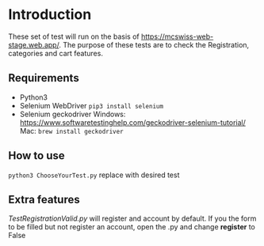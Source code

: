 # Introduction

These set of test will run on the basis of https://mcswiss-web-stage.web.app/. 
The purpose of these tests are to check the Registration, categories and cart features.

## Requirements

- Python3
- Selenium WebDriver
`pip3 install selenium`
- Selenium geckodriver
Windows: https://www.softwaretestinghelp.com/geckodriver-selenium-tutorial/
Mac: `brew install geckodriver`

## How to use

`python3 ChooseYourTest.py` replace with desired test

## Extra features

*TestRegistrationValid.py* will register and account by default. If you the form to be filled but not register an account, open the .py and change **register** to False